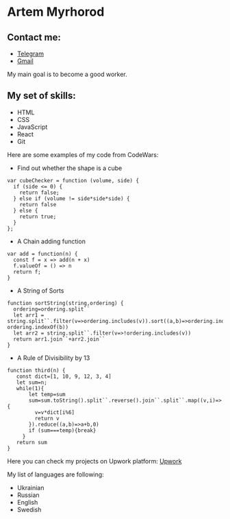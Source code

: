 # Artem Myrhorod
## Contact me:
* [Telegram](@ArtemMyrhorod "Telegram")
* [Gmail](mirgorodartem@gmail.com "Gmail")

My main goal is to become a good worker.

## My set of skills:
* HTML 
* CSS
* JavaScript
* React
* Git

Here are some examples of my code from CodeWars:
* Find out whether the shape is a cube
```
var cubeChecker = function (volume, side) {
  if (side <= 0) {
    return false;
  } else if (volume != side*side*side) {
    return false
  } else {
    return true;
  }
};
```
* A Chain adding function
```
var add = function(n) {
  const f = x => add(n + x)
  f.valueOf = () => n
  return f;
}
```
* A String of Sorts
```
function sortString(string,ordering) {
  ordering=ordering.split``
  let arr1 = string.split``.filter(v=>ordering.includes(v)).sort((a,b)=>ordering.indexOf(a)-ordering.indexOf(b))
  let arr2 = string.split``.filter(v=>!ordering.includes(v))
  return arr1.join``+arr2.join``
}
```
* A Rule of Divisibility by 13
```
function third(n) {
   const dict=[1, 10, 9, 12, 3, 4]
   let sum=n;
   while(1){
       let temp=sum
       sum=sum.toString().split``.reverse().join``.split``.map((v,i)=>{
         v=v*dict[i%6]
         return v
       }).reduce((a,b)=>a+b,0)
       if (sum===temp){break}
     }
   return sum
}
```

Here you can check my projects on Upwork platform:
[Upwork](https://www.upwork.com/freelancers/~015d34cb509d1ea415 "Upwork")

My list of languages are following:
* Ukrainian
* Russian
* English
* Swedish